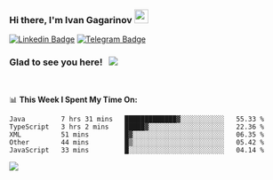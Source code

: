 ### Hi there, I'm Ivan Gagarinov <img src="https://media.giphy.com/media/hvRJCLFzcasrR4ia7z/giphy.gif" width="25px">

[![Linkedin Badge](https://img.shields.io/badge/-LinkedIn-0e76a8?style=flat-square&logo=Linkedin&logoColor=white)](https://linkedin.com/in/ivan-gagarinov-142ba3141/)
[![Telegram Badge](https://img.shields.io/badge/-Telegram-0088cc?style=flat-square&logo=Telegram&logoColor=white)](https://t.me/igagarinov)

### Glad to see you here! &nbsp; ![](https://visitor-badge.glitch.me/badge?page_id=dzencot.dzencot)

</br>

📊 **This Week I Spent My Time On:**
<!--START_SECTION:waka-->
```text
Java         7 hrs 31 mins   █████████████▓░░░░░░░░░░░   55.33 % 
TypeScript   3 hrs 2 mins    █████▓░░░░░░░░░░░░░░░░░░░   22.36 % 
XML          51 mins         █▓░░░░░░░░░░░░░░░░░░░░░░░   06.35 % 
Other        44 mins         █▒░░░░░░░░░░░░░░░░░░░░░░░   05.42 % 
JavaScript   33 mins         █░░░░░░░░░░░░░░░░░░░░░░░░   04.14 % 
```
<!--END_SECTION:waka-->

[![](https://github-readme-stats.vercel.app/api?username=dzencot&theme=gruvbox)](https://github.com/dzencot)
